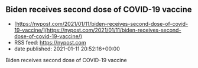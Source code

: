 ## Biden receives second dose of COVID-19 vaccine
 - [https://nypost.com/2021/01/11/biden-receives-second-dose-of-covid-19-vaccine/](https://nypost.com/2021/01/11/biden-receives-second-dose-of-covid-19-vaccine/)
 - RSS feed: https://nypost.com
 - date published: 2021-01-11 20:52:16+00:00

Biden receives second dose of COVID-19 vaccine

